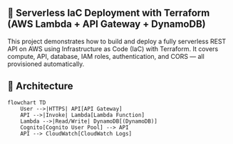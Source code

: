 ## 🚀 Serverless IaC Deployment with Terraform (AWS Lambda + API Gateway + DynamoDB)

This project demonstrates how to build and deploy a fully serverless REST API on AWS using Infrastructure as Code (IaC) with Terraform.
It covers compute, API, database, IAM roles, authentication, and CORS — all provisioned automatically.

## 🧠 Architecture

```mermaid
flowchart TD
    User -->|HTTPS| API[API Gateway]
    API -->|Invoke| Lambda[Lambda Function]
    Lambda -->|Read/Write| DynamoDB[(DynamoDB)]
    Cognito[Cognito User Pool] --> API
    API --> CloudWatch[CloudWatch Logs]

